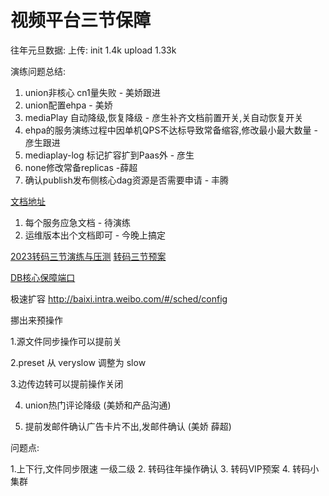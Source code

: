 # 视频平台三节保障

往年元旦数据:
上传: init 1.4k upload 1.33k


演练问题总结:

1. union非核心 cn1量失败  - 美娇跟进
2. union配置ehpa - 美娇
3. mediaPlay 自动降级,恢复降级 - 彦生补齐文档前置开关,关自动恢复开关
4. ehpa的服务演练过程中因单机QPS不达标导致常备缩容,修改最小最大数量 - 彦生跟进
5. mediaplay-log 标记扩容扩到Paas外 - 彦生
6. none修改常备replicas -薛超
7. 确认publish发布侧核心dag资源是否需要申请 - 丰腾

[文档地址](https://wiki.api.weibo.com/zh/weibo_rd/weibo_rd_video/common/2024%E8%A7%86%E9%A2%91%E6%9C%8D%E5%8A%A1%E4%B8%89%E8%8A%82%E4%BF%9D%E9%9A%9C)

1. 每个服务应急文档 - 待演练
2. 运维版本出个文档即可 - 今晚上搞定

[2023转码三节演练与压测](https://git.intra.weibo.com/im/form/-/issues/7471)
[转码三节预案](https://git.intra.weibo.com/im/form/-/issues/7475)

[DB核心保障端口](https://wiki.api.weibo.com/zh/weibo_rd/weibo_rd_video/%E8%A7%86%E9%A2%91%E4%B8%AD%E5%8F%B0/%E7%A8%B3%E5%AE%9A%E6%80%A7/2024%E4%B8%89%E8%8A%82DBA%E6%A0%B8%E5%BF%83%E4%BF%9D%E9%9A%9C%E8%B5%84%E6%BA%90%E7%AB%AF%E5%8F%A3)


极速扩容
http://baixi.intra.weibo.com/#/sched/config


挪出来预操作

1.源文件同步操作可以提前关

2.preset 从 veryslow 调整为 slow

3.边传边转可以提前操作关闭

4. union热门评论降级 (美娇和产品沟通)

5. 提前发邮件确认广告卡片不出,发邮件确认 (美娇 薛超)

问题点:

1.上下行,文件同步限速 一级二级
2. 转码往年操作确认
3. 转码VIP预案
4. 转码小集群